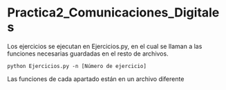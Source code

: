 # Practica2_Comunicaciones_Digitales

Los ejercicios se ejecutan en Ejercicios.py, en el cual se llaman a las funciones necesarias guardadas en el resto de archivos.

    python Ejercicios.py -n [Número de ejercicio]

Las funciones de cada apartado están en un archivo diferente

